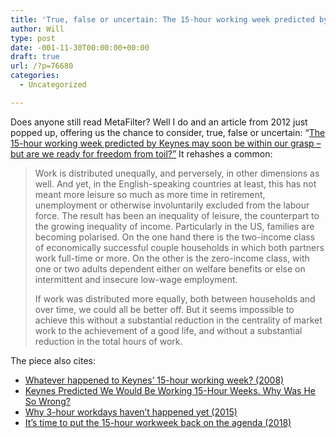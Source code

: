 ```yaml
---
title: 'True, false or uncertain: The 15-hour working week predicted by Keynes may soon be within our grasp'
author: Will
type: post
date: -001-11-30T00:00:00+00:00
draft: true
url: /?p=76680
categories:
  - Uncategorized

---
```

Does anyone still read MetaFilter? Well I do and an article from 2012 just popped up, offering us the chance to consider, true, false or uncertain: &#8220;[The 15-hour working week predicted by Keynes may soon be within our grasp – but are we ready for freedom from toil?&#8221;][1] It rehashes a common:

> Work is distributed unequally, and perversely, in other dimensions as well. And yet, in the English-speaking countries at least, this has not meant more leisure so much as more time in retirement, unemployment or otherwise involuntarily excluded from the labour force. The result has been an inequality of leisure, the counterpart to the growing inequality of income. Particularly in the US, families are becoming polarised. On the one hand there is the two-income class of economically successful couple households in which both partners work full-time or more. On the other is the zero-income class, with one or two adults dependent either on welfare benefits or else on intermittent and insecure low-wage employment.
> 
> If work was distributed more equally, both between households and over time, we could all be better off. But it seems impossible to achieve this without a substantial reduction in the centrality of market work to the achievement of a good life, and without a substantial reduction in the total hours of work.

The piece also cites:

  * [Whatever happened to Keynes&#8217; 15-hour working week? (2008)][2]
  * [Keynes Predicted We Would Be Working 15-Hour Weeks. Why Was He So Wrong?][3]
  * [Why 3-hour workdays haven&#8217;t happened yet (2015)][4]
  * [It&#8217;s time to put the 15-hour workweek back on the agenda (2018)][5]

&nbsp;

&nbsp;

&nbsp;

 [1]: https://aeon.co/essays/the-time-is-right-to-reclaim-the-utopian-ideas-of-keynes
 [2]: https://www.theguardian.com/business/2008/sep/01/economics
 [3]: https://www.npr.org/2015/08/13/432122637/keynes-predicted-we-would-be-working-15-hour-weeks-why-was-he-so-wrong
 [4]: https://www.vox.com/2014/11/20/7254877/keynes-work-leisure
 [5]: https://theconversation.com/its-time-to-put-the-15-hour-work-week-back-on-the-agenda-106754
